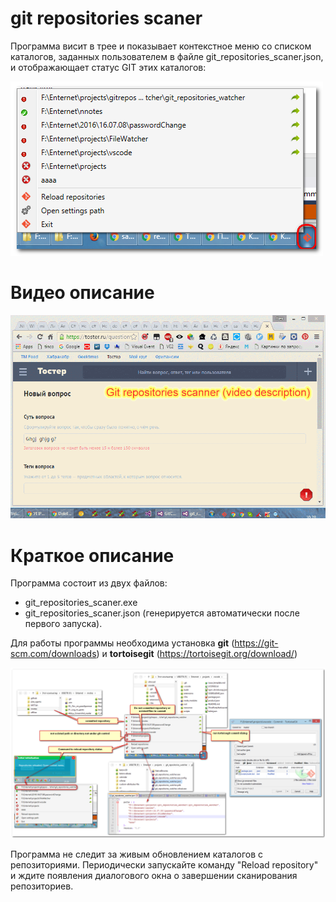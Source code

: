 # git repositories scaner

Программа висит в трее и показывает контекстное меню со списком каталогов, заданных пользователем в файле git_repositories_scaner.json,
и отображающает статус GIT этих каталогов:

![](help/01.png)

# Видео описание

![](help/03.gif)

# Краткое описание

Программа состоит из двух файлов: 

- git_repositories_scaner.exe
- git_repositories_scaner.json (генерируется автоматически после первого запуска).

Для работы программы необходима установка **git** (https://git-scm.com/downloads) и **tortoisegit** (https://tortoisegit.org/download/)

![](help/02.png)

Программа не следит за живым обновлением каталогов с репозиториями. Периодически запускайте команду "Reload repository" и 
ждите появления диалогового окна о завершении сканирования репозиториев.